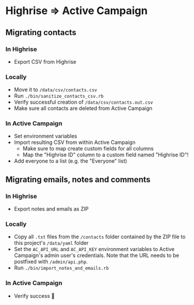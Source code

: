 # Highrise => Active Campaign

## Migrating contacts

### In Highrise
- Export CSV from Highrise

### Locally
- Move it to `/data/csv/contacts.csv`
- Run `./bin/sanitize_contacts_csv.rb`
- Verify successful creation of `/data/csv/contacts.out.csv`
- Make sure all contacts are deleted from Active Campaign

### In Active Campaign
- Set environment variables
- Import resulting CSV from within Active Campaign
    + Make sure to map create custom fields for all columns
    + Map the "Highrise ID" column to a custom field named "Highrise ID"!
- Add everyone to a list (e.g. the "Everyone" list)

## Migrating emails, notes and comments

### In Highrise
- Export notes and emails as ZIP

### Locally
- Copy all `.txt` files from the `/contacts` folder contained by the ZIP file to this project's `/data/yaml` folder
- Set the `AC_API_URL` and `AC_API_KEY` environment variables to Active Campaign's admin user's credentials. Note that the URL needs to be postfixed with `/admin/api.php`.
- Run `./bin/import_notes_and_emails.rb`

### In Active Campaign
- Verify success :balloon:

